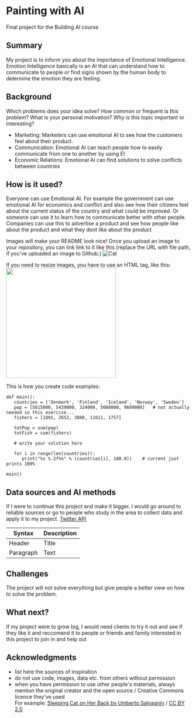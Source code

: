 <!-- This is the markdown template for the final project of the Building AI course, 
created by Reaktor Innovations and University of Helsinki. 
Copy the template, paste it to your GitHub README and edit! -->

# Painting with AI

Final project for the Building AI course

## Summary

My project is to inform you about the importance of Emotional Intelligence. Emotion Intelligence basically is an AI that can understand how to communicate to people or find signs shown by the human body to determine the emotion they are feeling.


## Background

Which problems does your idea solve? How common or frequent is this problem? What is your personal motivation? Why is this topic important or interesting?


* Marketing: Marketers can use emotional AI to see how the customers feel about their product.
* Communication: Emotional AI can teach people how to easily communicate from one to another by using EI
* Economic Relations: Emotional AI can find solutions to solve conflicts between countries


## How is it used?

Everyone can use Emotional AI. For example the government can use emotional AI for economics and conflict and also see how their citizens feel about the current status of the country and what could be improved. Or someone can use it to learn how to communicate better with other people. Companies can use this to advertise a product and see how people like about the product and what they dont like about the product

Images will make your README look nice!
Once you upload an image to your repository, you can link link to it like this (replace the URL with file path, if you've uploaded an image to Github.)
![Cat](https://upload.wikimedia.org/wikipedia/commons/5/5e/Sleeping_cat_on_her_back.jpg)

If you need to resize images, you have to use an HTML tag, like this:
<img src="https://upload.wikimedia.org/wikipedia/commons/5/5e/Sleeping_cat_on_her_back.jpg" width="300">

This is how you create code examples:
```
def main():
   countries = ['Denmark', 'Finland', 'Iceland', 'Norway', 'Sweden']
   pop = [5615000, 5439000, 324000, 5080000, 9609000]   # not actually needed in this exercise...
   fishers = [1891, 2652, 3800, 11611, 1757]

   totPop = sum(pop)
   totFish = sum(fishers)

   # write your solution here

   for i in range(len(countries)):
      print("%s %.2f%%" % (countries[i], 100.0))    # current just prints 100%

main()
```


## Data sources and AI methods
If I were to continue this project and make it bigger. I would go around to reliable sources or go to people who study in the area to collect data and apply it to my project.
[Twitter API](https://developer.twitter.com/en/docs)

| Syntax      | Description |
| ----------- | ----------- |
| Header      | Title       |
| Paragraph   | Text        |

## Challenges

The project will not solve everything but give people a better view on how to solve the problem.
## What next?

If my project were to grow big, I would need clients to try it out and see if they like it and reccomend it to people or friends and family interested in this project to join in and help out

## Acknowledgments

* list here the sources of inspiration 
* do not use code, images, data etc. from others without permission
* when you have permission to use other people's materials, always mention the original creator and the open source / Creative Commons licence they've used
  <br>For example: [Sleeping Cat on Her Back by Umberto Salvagnin](https://commons.wikimedia.org/wiki/File:Sleeping_cat_on_her_back.jpg#filelinks) / [CC BY 2.0](https://creativecommons.org/licenses/by/2.0)

